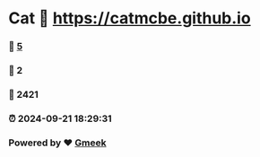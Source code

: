 # Cat :link: https://catmcbe.github.io 
### :page_facing_up: [5](https://catmcbe.github.io/tag.html) 
### :speech_balloon: 2 
### :hibiscus: 2421 
### :alarm_clock: 2024-09-21 18:29:31 
### Powered by :heart: [Gmeek](https://github.com/Meekdai/Gmeek)

